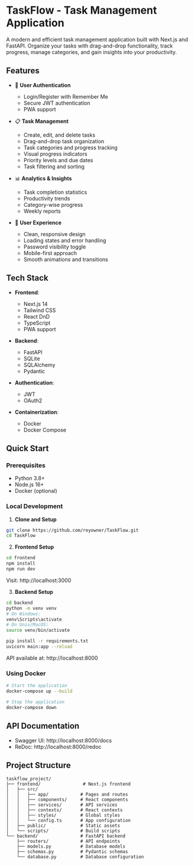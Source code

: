 # TaskFlow - Task Management Application

A modern and efficient task management application built with Next.js and FastAPI. Organize your tasks with drag-and-drop functionality, track progress, manage categories, and gain insights into your productivity.

## Features

- 🔐 **User Authentication**
  - Login/Register with Remember Me
  - Secure JWT authentication
  - PWA support

- 📋 **Task Management**
  - Create, edit, and delete tasks
  - Drag-and-drop task organization
  - Task categories and progress tracking
  - Visual progress indicators
  - Priority levels and due dates
  - Task filtering and sorting

- 📊 **Analytics & Insights**
  - Task completion statistics
  - Productivity trends
  - Category-wise progress
  - Weekly reports

- 🎨 **User Experience**
  - Clean, responsive design
  - Loading states and error handling
  - Password visibility toggle
  - Mobile-first approach
  - Smooth animations and transitions

## Tech Stack

- **Frontend**: 
  - Next.js 14
  - Tailwind CSS
  - React DnD
  - TypeScript
  - PWA support

- **Backend**: 
  - FastAPI
  - SQLite
  - SQLAlchemy
  - Pydantic

- **Authentication**: 
  - JWT
  - OAuth2

- **Containerization**: 
  - Docker
  - Docker Compose

## Quick Start

### Prerequisites
- Python 3.8+
- Node.js 16+
- Docker (optional)

### Local Development

1. **Clone and Setup**
```bash
git clone https://github.com/reyowner/TaskFlow.git
cd TaskFlow
```

2. **Frontend Setup**
```bash
cd frontend
npm install
npm run dev
```
Visit: http://localhost:3000

3. **Backend Setup**
```bash
cd backend
python -m venv venv
# On Windows:
venv\Scripts\activate
# On Unix/MacOS:
source venv/bin/activate

pip install -r requirements.txt
uvicorn main:app --reload
```
API available at: http://localhost:8000

### Using Docker

```bash
# Start the application
docker-compose up --build

# Stop the application
docker-compose down
```

## API Documentation

- Swagger UI: http://localhost:8000/docs
- ReDoc: http://localhost:8000/redoc

## Project Structure
```
taskflow_project/
├── frontend/                # Next.js frontend
│   ├── src/
│   │   ├── app/            # Pages and routes
│   │   ├── components/     # React components
│   │   ├── services/       # API services
│   │   ├── contexts/       # React contexts
│   │   ├── styles/         # Global styles
│   │   └── config.ts       # App configuration
│   ├── public/             # Static assets
│   └── scripts/            # Build scripts
└── backend/                # FastAPI backend
    ├── routers/            # API endpoints
    ├── models.py           # Database models
    ├── schemas.py          # Pydantic schemas
    └── database.py         # Database configuration